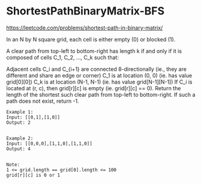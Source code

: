 # ShortestPathBinaryMatrix-BFS
https://leetcode.com/problems/shortest-path-in-binary-matrix/


In an N by N square grid, each cell is either empty (0) or blocked (1).

A clear path from top-left to bottom-right has length k if and only if it is composed of cells C_1, C_2, ..., C_k such that:

Adjacent cells C_i and C_{i+1} are connected 8-directionally (ie., they are different and share an edge or corner)
C_1 is at location (0, 0) (ie. has value grid[0][0])
C_k is at location (N-1, N-1) (ie. has value grid[N-1][N-1])
If C_i is located at (r, c), then grid[r][c] is empty (ie. grid[r][c] == 0).
Return the length of the shortest such clear path from top-left to bottom-right.  If such a path does not exist, return -1.

```
Example 1:
Input: [[0,1],[1,0]]
Output: 2


Example 2:
Input: [[0,0,0],[1,1,0],[1,1,0]]
Output: 4


Note:
1 <= grid.length == grid[0].length <= 100
grid[r][c] is 0 or 1
```
